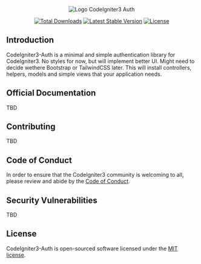 <p align="center"><img src="/art/logo.svg" alt="Logo CodeIgniter3 Auth"></p>

<p align="center">
    <a href="https://packagist.org/packages/iescarro/codeigniter3-auth"><img src="https://img.shields.io/packagist/dt/iescarro/codeigniter3-auth" alt="Total Downloads"></a>
    <a href="https://packagist.org/packages/iescarro/codeigniter3-auth"><img src="https://img.shields.io/packagist/v/iescarro/codeigniter3-auth" alt="Latest Stable Version"></a>
    <a href="https://packagist.org/packages/iescarro/codeigniter3-auth"><img src="https://img.shields.io/packagist/l/iescarro/codeigniter3-auth" alt="License"></a>
</p>

## Introduction

CodeIgniter3-Auth is a minimal and simple authentication library for CodeIgniter3. No styles for now, but will implement better UI. Might need to decide wethere Bootstrap or TailwindCSS later. This will install controllers, helpers, models and simple views that your application needs.

## Official Documentation

TBD

## Contributing

TBD

## Code of Conduct

In order to ensure that the CodeIgniter3 community is welcoming to all, please review and abide by the [Code of Conduct](https://some_domain_to_be_purchased/docs/contributions#code-of-conduct).

## Security Vulnerabilities

TBD

## License

CodeIgniter3-Auth is open-sourced software licensed under the [MIT license](LICENSE.md).
